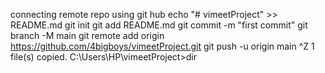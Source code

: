 connecting remote repo using git hub
echo "# vimeetProject" >> README.md
git init
git add README.md
git commit -m "first commit"
git branch -M main
git remote add origin https://github.com/4bigboys/vimeetProject.git
git push -u origin main
^Z
             1 file(s) copied.
C:\Users\HP\vimeetProject>dir
